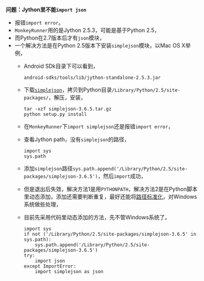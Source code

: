 **问题：Jython里不能`import json`**

* 报错`import error`。
* `MonkeyRunner`用的是Jython 2.5.3，可能是基于Python 2.5，
* 而Python在2.7版本后才有`json`模块，
* 一个解决方法是在Python 2.5版本下安装`simplejson`模块，以Mac OS X举例，
  * Android SDk目录下可以看到，

        android-sdks/tools/lib/jython-standalone-2.5.3.jar

  * 下载[`simplejson`](https://pypi.python.org/pypi/simplejson)，拷贝到Python目录`/Library/Python/2.5/site-packages/`，解压，安装，
  
        tar -xzf simplejson-3.6.5.tar.gz
        python setup.py install
        
  * 在`MonkeyRunner`下`import simplejson`还是报错`import error`，
  * 查看Jython path，没有`simplejson`的路径，
  
        import sys
        sys.path
        
  * 添加`simplejson`路径`sys.path.append('/Library/Python/2.5/site-packages/simplejson-3.6.5')`，然后`import`成功，
  * 但是退出后失效，解决方法1是用`PYTHONPATH`，解决方法2是在Python脚本里动态添加，添加还需要判断重复，最好还能将[路径标准化](http://blog.csdn.net/shanliangliuxing/article/details/8823461)，对Windows系统做些处理，
  * 目前先采用代码里动态添加的方法，先不管Windows系统了。
  
        import sys
        if not ('/Library/Python/2.5/site-packages/simplejson-3.6.5' in sys.path):
            sys.path.append('/Library/Python/2.5/site-packages/simplejson-3.6.5')
        try:
            import json
        except ImportError:
            import simplejson as json
